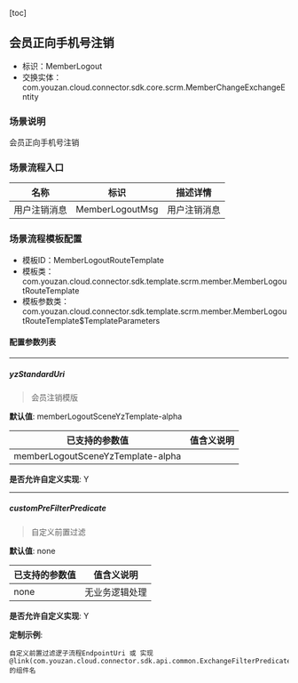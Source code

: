 [toc]

## 会员正向手机号注销
- 标识：MemberLogout
- 交换实体：com.youzan.cloud.connector.sdk.core.scrm.MemberChangeExchangeEntity
### 场景说明
会员正向手机号注销
### 场景流程入口

名称 | 标识 | 描述详情
---|---|---
用户注销消息 | MemberLogoutMsg | 用户注销消息

### 场景流程模板配置
- 模板ID：MemberLogoutRouteTemplate
- 模板类：com.youzan.cloud.connector.sdk.template.scrm.member.MemberLogoutRouteTemplate
- 模板参数类：com.youzan.cloud.connector.sdk.template.scrm.member.MemberLogoutRouteTemplate$TemplateParameters

#### 配置参数列表

---
##### yzStandardUri
> 会员注销模版

**默认值**: memberLogoutSceneYzTemplate-alpha

已支持的参数值 | 值含义说明
---|---
memberLogoutSceneYzTemplate-alpha | 

**是否允许自定义实现**: Y

---
##### customPreFilterPredicate
> 自定义前置过滤

**默认值**: none

已支持的参数值 | 值含义说明
---|---
none | 无业务逻辑处理

**是否允许自定义实现**: Y


**定制示例**:
```
自定义前置过滤逻子流程EndpointUri 或 实现@link(com.youzan.cloud.connector.sdk.api.common.ExchangeFilterPredicate)的组件名
```

